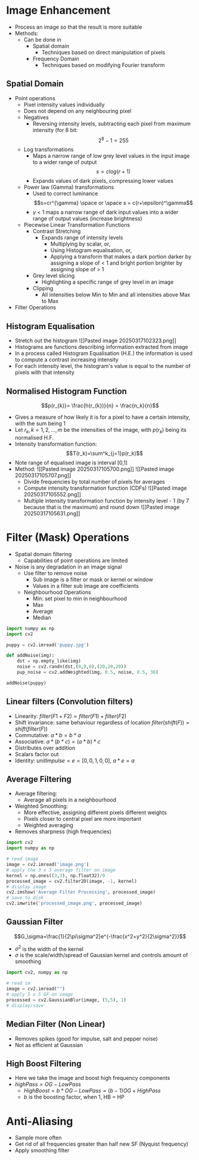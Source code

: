 # Image Enhancement
- Process an image so that the result is more suitable
- Methods:
	- Can be done in 
		- Spatial domain
			- Techniques based on direct manipulation of pixels
		- Frequency Domain
			- Techniques based on modifying Fourier transform
## Spatial Domain
- Point operations
	- Pixel intensity values individually
	- Does not depend on any neighbouring pixel
	- Negatives
		- Reversing intensity levels, subtracting each pixel from maximum intensity (for 8 bit: $$2^{8} - 1 = 255$$
	- Log transformations
		- Maps a narrow range of low grey level values in the input image to a wider range of output $$s=c log(r+1)$$
		- Expands values of dark pixels, compressing lower values
	- Power law (Gamma) transformations
		- Used to correct luminance $$s=cr^{\gamma} \space or \space s = c(r+\epsilon)^\gamma$$
		- $\gamma$ < 1 maps a narrow range of dark input values into a wider range of output values (increase brightness)
	- Piecewise Linear Transformation Functions
		- Contrast Stretching
			- Expands range of intensity levels
				- Multiplying by scalar, or,
				- Using Histogram equalisation, or,
				- Applying a transform that makes a dark portion darker by assigning a slope of < 1 and bright portion brighter by assigning slope of > 1
		- Grey level slicing
			- Highlighting a specific range of grey level in an image
		- Clipping
			- All intensities below Min to Min and all intensities above Max to Max
- Filter Operations
## Histogram Equalisation
- Stretch out the histogram
![[Pasted image 20250317102323.png]]
- Histograms are functions describing information extracted from image
- In a process called Histogram Equalisation (H.E.) the information is used to compute a contrast increasing intensity 
- For each intensity level, the histogram's value is equal to the number of pixels with that intensity
## Normalised Histogram Function
$$p(r_{k)}= \frac{h(r_{k})}{n} = \frac{n_k}{n}$$
- Gives a measure of how likely it is for a pixel to have a certain intensity, with the sum being 1
- Let $r_{k},k=1,2,...,m$ be the intensities of the image, with $p(r_k)$ being its normalised H.F.
- Intensity transformation function:
$$T(r_k)=\sum^k_{j=1}p(r_k)$$
- Note range of equalised image is interval [0,1]
- Method:
	![[Pasted image 20250317105700.png]]
	![[Pasted image 20250317105707.png]]
	- Divide frequencies by total number of pixels for averages
	- Compute intensity transformation function (CDFs)
	 ![[Pasted image 20250317105552.png]]
	- Multiple intensity transformation function by intensity level - 1 (by 7 because that is the maximum) and round down
	![[Pasted image 20250317105631.png]]

# Filter (Mask) Operations
- Spatial domain filtering
	- Capabilities of point operations are limited
- Noise is any degradation in an image signal
	- Use filter to remove noise
		- Sub image is a filter or mask or kernel or window
		- Values in a filter sub image are coefficients
	- Neighbourhood Operations
		- Min: set pixel to min in neighbourhood
		- Max
		- Average
		- Median
```python
import numpy as np
import cv2

puppy = cv2.imread('puppy.jpg')

def addNoise(img):
	dst = np.empty_like(img)
	noise = cv2.randn(dst,(0,0,0),(20,20,20))
	pup_noise = cv2.addWeighted(img, 0.5, noise, 0.5, 30)

addNoise(puppy)
```
## Linear filters (Convolution filters)
- Linearity: $filter(F1+F2)=filter(F1)+filter(F2)$
- Shift invariance: same behaviour regardless of location $filter(shift(F))=shift(filter(F))$
- Commutative: $a*b=b*a$
- Associative: $a*(b*c)=(a*b)*c$
- Distributes over addition
- Scalars factor out
- Identity: $unitImpulse=e=[0,0,1,0,0]$, $a*e=a$
## Average Filtering
- Average filtering: 
	- Average all pixels in a neighbourhood
- Weighted Smoothing:
	- More effective, assigning different pixels different weights
	- Pixels closer to central pixel are more important
	- Weighted averaging
- Removes sharpness (high frequencies)
```python
import cv2
import numpy as np

# read image
image = cv2.imread('image.png')
# apply the 3 x 3 average filter on image
kernel = np.ones((3,3), np.float32)/9
processed_image = cv2.filter2D(image, -1, kernel)
# display image
cv2.imshow('Average Filter Processing', processed_image)
# save to disk
cv2.imwrite('processed_image.png', processed_image)
```
## Gaussian Filter
$$G_\sigma=\frac{1}{2\pi\sigma^2}e^{-\frac{x^2+y^2}{2\sigma^2}}$$
- $\sigma^2$ is the width of the kernel
- $\sigma$ is the scale/width/spread of Gaussian kernel and controls amount of smoothing
```python
import cv2, numpy as np

# read im
image = cv2.imread("")
# apply 5 x 5 GF on image
processed = cv2.GaussianBlur(image, (5,5), 1)
# display/save
```

## Median Filter (Non Linear)
- Removes spikes (good for impulse, salt and pepper noise)
- Not as efficient at Gaussian
## High Boost Filtering
- Here we take the image and boost high frequency components
- $highPass=OG-LowPass$
	- $HighBoost=b*OG-LowPass=(b-1)OG+HighPass$
	- $b$ is the boosting factor, when 1, HB = HP

# Anti-Aliasing
- Sample more often
- Get rid of all frequencies greater than half new SF (Nyquist frequency)
- Apply smoothing filter